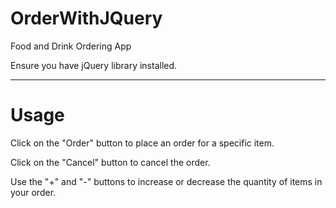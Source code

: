 # OrderWithJQuery
Food and Drink Ordering App

Ensure you have jQuery library installed.
<hr>
<h1>Usage</h1>

Click on the "Order" button to place an order for a specific item. 

Click on the "Cancel" button to cancel the order.

Use the "+" and "-" buttons to increase or decrease the quantity of items in your order.

